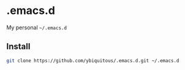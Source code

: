 # .emacs.d

My personal `~/.emacs.d`

## Install

```sh
git clone https://github.com/ybiquitous/.emacs.d.git ~/.emacs.d
```
